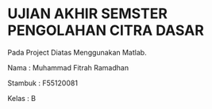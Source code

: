 # UJIAN AKHIR SEMSTER PENGOLAHAN CITRA DASAR

Pada Project Diatas Menggunakan Matlab.

Nama : Muhammad Fitrah Ramadhan

Stambuk : F55120081

Kelas : B
